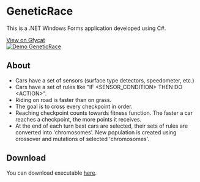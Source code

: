 # GeneticRace
This is a .NET Windows Forms application developed using C#.

[View on Gfycat](https://gfycat.com/AmpleVioletIncatern)  
[![Demo GeneticRace](https://j.gifs.com/Y6B8mY.gif)](https://gfycat.com/AmpleVioletIncatern)

## About
* Cars have a set of sensors (surface type detectors, speedometer, etc.)
* Cars have a set of rules like "IF &lt;SENSOR_CONDITION&gt; THEN DO &lt;ACTION&gt;".
* Riding on road is faster than on grass.
* The goal is to cross every checkpoint in order.
* Reaching checkpoint counts towards fitness function. The faster a car reaches a checkpoint, the more points it receives.
* At the end of each turn best cars are selected, their sets of rules are converted into 'chromosomes'. New population is created using crossover and mutations of selected 'chromosomes'.

## Download
You can download executable [here](https://github.com/SerGreen/GeneticRace/releases/latest).
